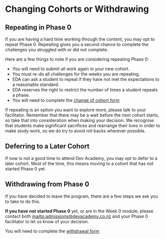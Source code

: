 # Changing Cohorts or Withdrawing

## Repeating in Phase 0

If you are having a hard time working through the content, you may opt to repeat Phase 0. Repeating gives you a second chance to complete the challenges you struggled with or did not complete.

Here are a few things to note if you are considering repeating Phase 0:

* You will need to submit all work again in your new cohort.
* You must re-do all challenges for the weeks you are repeating.
* EDA can ask a student to repeat if they have not met the expectations to a reasonable standard.
* EDA reserves the right to restrict the number of times a student repeats a phase.
* You will need to complete the [change of cohort form](http://goo.gl/forms/WHZK8bbvlK)

If repeating is an option you want to explore more, please talk to your facilitator. Remember that there may be a wait before the next cohort starts, so take that into consideration when making your decision. We recognise that students make significant sacrifices and rearrange their lives in order to make study work, so we do try to avoid roll backs wherever possible.


## Deferring to a Later Cohort

If now is not a good time to attend Dev Academy, you may opt to defer to a later cohort. Most of the time, this means moving to a cohort that has not started Phase 0 yet.


## Withdrawing from Phase 0

If you have decided to leave the program, there are a few steps we ask you to take to do this.

**If you have not started Phase 0** yet, or are in the Week 0 module, please contact both <mailto:admissions@devacademy.co.nz> and your Phase 0 facilitator to let us know of your decision.

You will need to complete the [withdrawal form](http://goo.gl/forms/heEV7aH0zh)

